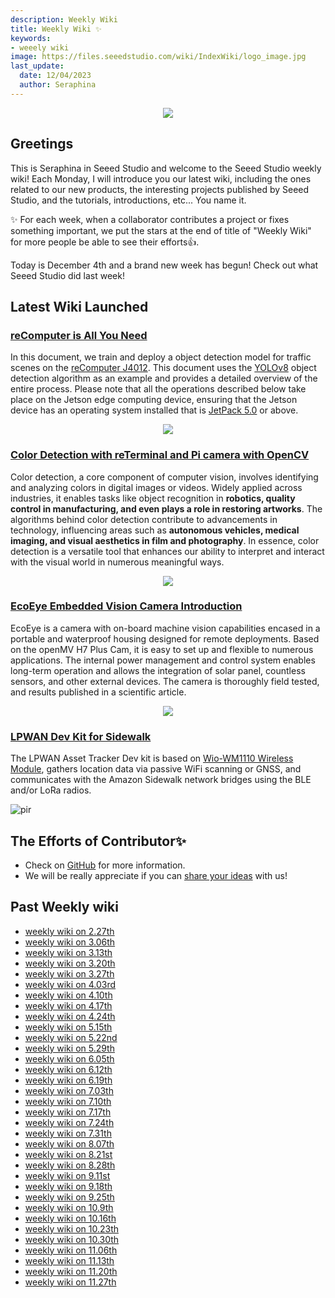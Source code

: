 ```yaml
---
description: Weekly Wiki
title: Weekly Wiki ✨
keywords:
- weeely wiki
image: https://files.seeedstudio.com/wiki/IndexWiki/logo_image.jpg
last_update:
  date: 12/04/2023
  author: Seraphina
---
```


<div align="center"><img width={1000} src="https://files.seeedstudio.com/wiki/IndexWiki/logo.png" /></div>

## Greetings

This is Seraphina in Seeed Studio and welcome to the Seeed Studio weekly wiki! Each Monday, I will introduce you our latest wiki, including the ones related to our new products, the interesting projects published by Seeed Studio, and the tutorials, introductions, etc... You name it.

✨ For each week, when a collaborator contributes a project or fixes something important, we put the stars at the end of title of "Weekly Wiki" for more people be able to see their efforts👍.

Today is December 4th and a brand new week has begun! Check out what Seeed Studio did last week!

## Latest Wiki Launched

### [reComputer is All You Need](https://wiki.seeedstudio.com/reComputer-is-All-You-Need/#introduction)

In this document, we train and deploy a object detection model for traffic scenes on the 
[reComputer J4012](https://www.seeedstudio.com/reComputer-J4012-p-5586.html?queryID=f6de8f6c8d814c021e13f4455d041d03&objectID=5586&indexName=bazaar_retailer_products). 
This document uses the 
[YOLOv8](https://www.ultralytics.com/) 
object detection algorithm as an example and provides a detailed overview of the entire process. Please note that all the operations described below take place on the Jetson edge computing device, ensuring that the Jetson device has an operating system installed that is 
[JetPack 5.0](https://wiki.seeedstudio.com/NVIDIA_Jetson/) 
or above.

<div align="center">
    <img width={600} 
     src="https://files.seeedstudio.com/wiki/reComputer/Application/reComputer_J4012.png" />
</div>

### [Color Detection with reTerminal and Pi camera with OpenCV](https://wiki.seeedstudio.com/reTerminal_DM_Color_detection/)

Color detection, a core component of computer vision, involves identifying and analyzing colors in digital images or videos. Widely applied across industries, it enables tasks like object recognition in **robotics, quality control in manufacturing, and even plays a role in restoring artworks**. The algorithms behind color detection contribute to advancements in technology, influencing areas such as **autonomous vehicles, medical imaging, and visual aesthetics in film and photography**. In essence, color detection is a versatile tool that enhances our ability to interpret and interact with the visual world in numerous meaningful ways.

<center><img width={800} src="https://files.seeedstudio.com/wiki/ReTerminal/opencv/colordetect.gif" /></center>

### [EcoEye Embedded Vision Camera Introduction](https://wiki.seeedstudio.com/Get_Started_with_EcoEye_Embedded_Vision_Camera/)

EcoEye is a camera with on-board machine vision capabilities encased in a portable and waterproof housing designed for remote deployments.  Based on the openMV H7 Plus Cam, it is easy to set up and flexible to numerous applications. The internal power management and control system enables long-term operation and allows the integration of solar panel, countless sensors, and other external devices. The camera is thoroughly field tested, and results published in a scientific article.

<div align="center"><img width={800} src="https://files.seeedstudio.com/wiki/Embedded_Vision_Camera/1-101991121-EcoEye-%E2%80%93-Embedded-Vision-Camera-first.jpg"/></div>

### [LPWAN Dev Kit for Sidewalk](https://wiki.seeedstudio.com/wio_tracker_for_sidewalk/)

The LPWAN Asset Tracker Dev kit is based on [Wio-WM1110 Wireless Module](https://www.seeedstudio.com/Wio-WM1110-Module-LR1110-and-nRF52840-p-5676.html), gathers location data via passive WiFi scanning or GNSS, and communicates with the Amazon Sidewalk network bridges using the BLE and/or LoRa radios.

<p style={{textAlign: 'center'}}><img src="https://files.seeedstudio.com/wiki/SenseCAP/Sidewalk_Kit/sidewalk-kit.png" alt="pir" width={800} height="auto" /></p>

<!-- ## Existed Wiki Updated

### [The screen orientation is incorrect after installing Raspberry Pi OS - Bookworm](https://wiki.seeedstudio.com/Incorrect_screen_orientation_on_RPiOS_Bullseye/#raspberry-pi-os-bookworm)

We have updated the method about how to solve the incorrect screen orientation after installing Raspberry Pi Bookworm OS.
 -->



## The Efforts of Contributor✨

- Check on [GitHub](https://github.com/orgs/Seeed-Studio/projects/6) for more information.
- We will be really appreciate if you can [share your ideas](https://github.com/orgs/Seeed-Studio/projects/6?pane=issue&itemId=35179519) with us! 


## Past Weekly wiki

- [weekly wiki on 2.27th](/Seeed_Elderly/weekly_wiki/wiki227)
- [weekly wiki on 3.06th](/Seeed_Elderly/weekly_wiki/wiki306)
- [weekly wiki on 3.13th](/Seeed_Elderly/weekly_wiki/wiki313)
- [weekly wiki on 3.20th](/Seeed_Elderly/weekly_wiki/wiki320)
- [weekly wiki on 3.27th](/Seeed_Elderly/weekly_wiki/wiki327)
- [weekly wiki on 4.03rd](/Seeed_Elderly/weekly_wiki/wiki403)
- [weekly wiki on 4.10th](/Seeed_Elderly/weekly_wiki/wiki410)
- [weekly wiki on 4.17th](/Seeed_Elderly/weekly_wiki/wiki417)
- [weekly wiki on 4.24th](/Seeed_Elderly/weekly_wiki/wiki424)
- [weekly wiki on 5.15th](/Seeed_Elderly/weekly_wiki/wiki515)
- [weekly wiki on 5.22nd](/Seeed_Elderly/weekly_wiki/wiki522)
- [weekly wiki on 5.29th](/Seeed_Elderly/weekly_wiki/wiki529)
- [weekly wiki on 6.05th](/Seeed_Elderly/weekly_wiki/wiki605)
- [weekly wiki on 6.12th](/Seeed_Elderly/weekly_wiki/wiki612)
- [weekly wiki on 6.19th](/Seeed_Elderly/weekly_wiki/wiki619)
- [weekly wiki on 7.03th](/Seeed_Elderly/weekly_wiki/wiki703)
- [weekly wiki on 7.10th](/Seeed_Elderly/weekly_wiki/wiki710)
- [weekly wiki on 7.17th](/Seeed_Elderly/weekly_wiki/wiki717)
- [weekly wiki on 7.24th](/Seeed_Elderly/weekly_wiki/wiki724)
- [weekly wiki on 7.31th](/Seeed_Elderly/weekly_wiki/wiki731)
- [weekly wiki on 8.07th](/Seeed_Elderly/weekly_wiki/wiki807)
- [weekly wiki on 8.21st](/Seeed_Elderly/weekly_wiki/wiki821)
- [weekly wiki on 8.28th](/Seeed_Elderly/weekly_wiki/wiki828)
- [weekly wiki on 9.11st](/Seeed_Elderly/weekly_wiki/wiki911)
- [weekly wiki on 9.18th](/Seeed_Elderly/weekly_wiki/wiki918)
- [weekly wiki on 9.25th](/Seeed_Elderly/weekly_wiki/wiki925)
- [weekly wiki on 10.9th](/Seeed_Elderly/weekly_wiki/wiki1009)
- [weekly wiki on 10.16th](/Seeed_Elderly/weekly_wiki/wiki1016)
- [weekly wiki on 10.23th](/Seeed_Elderly/weekly_wiki/wiki1023)
- [weekly wiki on 10.30th](/Seeed_Elderly/weekly_wiki/wiki1030)
- [weekly wiki on 11.06th](/Seeed_Elderly/weekly_wiki/wiki1106)
- [weekly wiki on 11.13th](/Seeed_Elderly/weekly_wiki/wiki1113)
- [weekly wiki on 11.20th](/Seeed_Elderly/weekly_wiki/wiki1120)
- [weekly wiki on 11.27th](/Seeed_Elderly/weekly_wiki/wiki1127)
